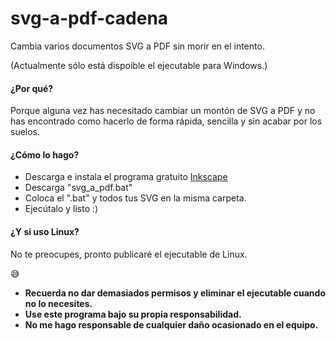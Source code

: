 # svg-a-pdf-cadena
Cambia varios documentos SVG a PDF sin morir en el intento.

(Actualmente sólo está dispoible el ejecutable para Windows.)

#### ¿Por qué?
Porque alguna vez has necesitado cambiar un montón de SVG a PDF y no has encontrado como hacerlo
de forma rápida, sencilla y sin acabar por los suelos.

#### ¿Cómo lo hago?
+ Descarga e instala el programa gratuito [Inkscape](https://inkscape.org/en/)
+ Descarga "svg_a_pdf.bat"
+ Coloca el ".bat" y todos tus SVG en la misma carpeta.
+ Ejecútalo y listo :)

#### ¿Y si uso Linux?
No te preocupes, pronto publicaré el ejecutable de Linux.

  :sweat_smile:
  + **Recuerda no dar demasiados permisos y eliminar el ejecutable cuando no lo necesites.**
  + **Use este programa bajo su propia responsabilidad.**
  + **No me hago responsable de cualquier daño ocasionado en el equipo.**

